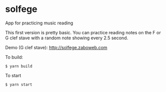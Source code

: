 # solfege
App for practicing music reading

This first version is pretty basic. 
You can practice reading notes on the F or G clef stave with a random note showing every 2.5 second.

Demo (G clef stave): http://solfege.zaboweb.com 

To build:
```
$ yarn build
```

To start
```
$ yarn start
```
